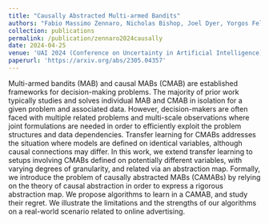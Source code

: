 ```yaml
---
title: "Causally Abstracted Multi-armed Bandits"
authors: "Fabio Massimo Zennaro, Nicholas Bishop, Joel Dyer, Yorgos Felekis, Anisoara Calinescu, Michael Wooldridge, Theodoros Damoulas"
collection: publications
permalink: /publication/zennaro2024causally
date: 2024-04-25
venue: 'UAI 2024 (Conference on Uncertainty in Artificial Intelligence)'
paperurl: 'https://arxiv.org/abs/2305.04357'
---
```


Multi-armed bandits (MAB) and causal MABs (CMAB) are established frameworks for decision-making problems. The majority of prior work typically studies and solves individual MAB and CMAB in isolation for a given problem and associated data. However, decision-makers are often faced with multiple related problems and multi-scale observations where joint formulations are needed in order to efficiently exploit the problem structures and data dependencies. Transfer learning for CMABs addresses the situation where models are defined on identical variables, although causal connections may differ. In this work, we extend transfer learning to setups involving CMABs defined on potentially different variables, with varying degrees of granularity, and related via an abstraction map. Formally, we introduce the problem of causally abstracted MABs (CAMABs) by relying on the theory of causal abstraction in order to express a rigorous abstraction map. We propose algorithms to learn in a CAMAB, and study their regret. We illustrate the limitations and the strengths of our algorithms on a real-world scenario related to online advertising.

